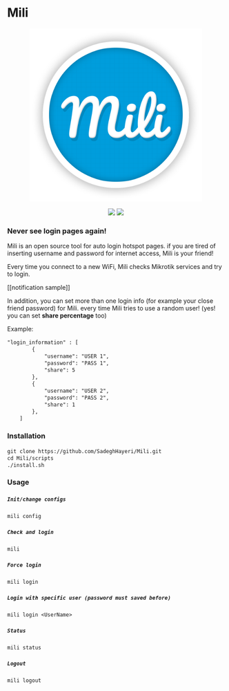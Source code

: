 # Mili
<p align="center">
  <img src="logo/logo.png" alt="Notable" width="400">
</p>

<p align="center">
	<img src="https://img.shields.io/github/license/SadeghHayeri/Mili.svg?colorB=red&style=for-the-badge"> <img src="https://img.shields.io/github/repo-size/SadeghHayeri/Mili.svg?colorB=blue&style=for-the-badge">
</p>


### Never see login pages again!

Mili is an open source tool for auto login hotspot pages. if you are tired of inserting username and password for internet access, Mili is your friend!

Every time you connect to a new WiFi, Mili checks Mikrotik services and try to login.

[[notification sample]]

In addition, you can set more than one login info (for example your close friend password)
for Mili. every time Mili tries to use a random user! (yes! you can set **share percentage** too)

Example:
```
"login_information" : [
		{
			"username": "USER 1",
			"password": "PASS 1",
			"share": 5
		},
		{
			"username": "USER 2",
			"password": "PASS 2",
			"share": 1
		},
	]
```

### Installation
```
git clone https://github.com/SadeghHayeri/Mili.git
cd Mili/scripts
./install.sh
```

### Usage

##### `Init/change configs`
```
mili config
```

##### `Check and login`
```
mili
```

##### `Force login`
```
mili login
```

##### `Login with specific user (password must saved before)`
```
mili login <UserName>
```

##### `Status`
```
mili status
```

##### `Logout`
```
mili logout
```

